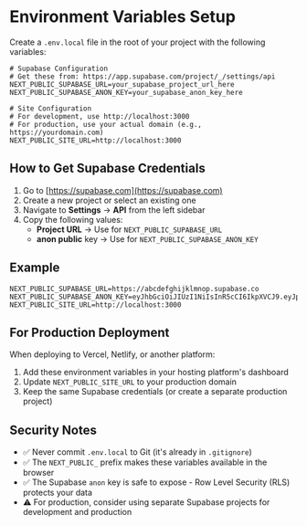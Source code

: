 # Environment Variables Setup

Create a `.env.local` file in the root of your project with the following variables:

```env
# Supabase Configuration
# Get these from: https://app.supabase.com/project/_/settings/api
NEXT_PUBLIC_SUPABASE_URL=your_supabase_project_url_here
NEXT_PUBLIC_SUPABASE_ANON_KEY=your_supabase_anon_key_here

# Site Configuration
# For development, use http://localhost:3000
# For production, use your actual domain (e.g., https://yourdomain.com)
NEXT_PUBLIC_SITE_URL=http://localhost:3000
```

## How to Get Supabase Credentials

1. Go to [https://supabase.com](https://supabase.com)
2. Create a new project or select an existing one
3. Navigate to **Settings** → **API** from the left sidebar
4. Copy the following values:
   - **Project URL** → Use for `NEXT_PUBLIC_SUPABASE_URL`
   - **anon public** key → Use for `NEXT_PUBLIC_SUPABASE_ANON_KEY`

## Example

```env
NEXT_PUBLIC_SUPABASE_URL=https://abcdefghijklmnop.supabase.co
NEXT_PUBLIC_SUPABASE_ANON_KEY=eyJhbGciOiJIUzI1NiIsInR5cCI6IkpXVCJ9.eyJpc3MiOiJzdXBhYmFzZSIsInJlZiI6ImFiY2RlZmdoaWprbG1ub3AiLCJyb2xlIjoiYW5vbiIsImlhdCI6MTYyMzQ1Njc4OSwiZXhwIjoxOTM5MDMyNzg5fQ.abcdefghijklmnopqrstuvwxyz1234567890
NEXT_PUBLIC_SITE_URL=http://localhost:3000
```

## For Production Deployment

When deploying to Vercel, Netlify, or another platform:

1. Add these environment variables in your hosting platform's dashboard
2. Update `NEXT_PUBLIC_SITE_URL` to your production domain
3. Keep the same Supabase credentials (or create a separate production project)

## Security Notes

- ✅ Never commit `.env.local` to Git (it's already in `.gitignore`)
- ✅ The `NEXT_PUBLIC_` prefix makes these variables available in the browser
- ✅ The Supabase `anon` key is safe to expose - Row Level Security (RLS) protects your data
- ⚠️ For production, consider using separate Supabase projects for development and production
